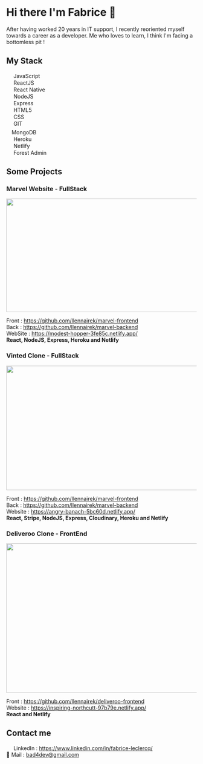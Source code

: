 # Hi there I'm Fabrice 👋

After having worked 20 years in IT support, I recently reoriented myself towards a career as a developer.
Me who loves to learn, I think I'm facing a bottomless pit !

## My Stack


<img src="https://user-images.githubusercontent.com/78684032/122961185-719a1800-d384-11eb-906a-3854e856537b.png" width="15" height="15">   JavaScript  
<img src="https://user-images.githubusercontent.com/78684032/122961496-bcb42b00-d384-11eb-9ed9-d28ebe488d52.png" width="15" height="15">   ReactJS  
<img src="https://user-images.githubusercontent.com/78684032/122961496-bcb42b00-d384-11eb-9ed9-d28ebe488d52.png" width="15" height="15">   React Native  
<img src="https://user-images.githubusercontent.com/78684032/122961755-fdac3f80-d384-11eb-9ab8-90f6862bedb8.png" width="15" height="15">   NodeJS  
<img src="https://user-images.githubusercontent.com/78684032/122961805-0bfa5b80-d385-11eb-9d91-902a3c1c4c35.png" width="15" height="15">   Express  
<img src="https://user-images.githubusercontent.com/78684032/122961852-19174a80-d385-11eb-8e49-67b7afe7e605.png" width="15" height="15">   HTML5  
<img src="https://user-images.githubusercontent.com/78684032/122962917-24b74100-d386-11eb-8936-c97fde244ee8.jpg" width="15" height="15">   CSS   
<img src="https://user-images.githubusercontent.com/78684032/122961951-351aec00-d385-11eb-9e76-5a10ac757b86.png" width="15" height="15">   GIT  
<img src="https://user-images.githubusercontent.com/78684032/122961978-3f3cea80-d385-11eb-843c-91cb4da109e4.png" width="10" height="20">   MongoDB   
<img src="https://user-images.githubusercontent.com/78684032/122962030-4bc14300-d385-11eb-9e93-85680a25a6d6.png" width="15" height="15">   Heroku  
<img src="https://user-images.githubusercontent.com/78684032/122963272-6811af80-d386-11eb-894b-0b32fff324bf.png" width="15" height="15">   Netlify  
<img src="https://user-images.githubusercontent.com/78684032/122962178-714e4c80-d385-11eb-9023-6c286bc86290.png" width="15" height="15">   Forest Admin


## Some Projects

### **Marvel Website - FullStack** 

<img src="https://user-images.githubusercontent.com/78684032/122957675-72ca4580-d382-11eb-808f-bf088733c7b7.JPG" width="612" height="300">

Front :      https://github.com/llennairek/marvel-frontend  
Back :       https://github.com/llennairek/marvel-backend  
WebSite :    https://modest-hopper-3fe85c.netlify.app/  
**React, NodeJS, Express, Heroku and Netlify**  

### **Vinted Clone - FullStack**  

<img src="https://user-images.githubusercontent.com/78684032/122960630-df920f80-d383-11eb-85b5-2e4d47a3eee1.JPG" width="612" height="329">

Front :      https://github.com/llennairek/marvel-frontend  
Back :       https://github.com/llennairek/marvel-backend  
Website :    https://angry-banach-5bc60d.netlify.app/  
**React, Stripe, NodeJS, Express, Cloudinary, Heroku and Netlify**  

### **Deliveroo Clone - FrontEnd**  

<img src="https://user-images.githubusercontent.com/78684032/122963637-c2ab0b80-d386-11eb-9087-da134e8aa9b7.JPG" width="612" height="395">

Front :      https://github.com/llennairek/deliveroo-frontend  
Website :    https://inspiring-northcutt-97b79e.netlify.app/  
**React and Netlify**  

## Contact me

<img src="https://user-images.githubusercontent.com/78684032/122964599-b7a4ab00-d387-11eb-8061-6f31d8b72b3a.png" width="15" height="15">  LinkedIn : https://www.linkedin.com/in/fabrice-leclercq/   
📧  Mail : bad4dev@gmail.com

<!--
**llennairek/llennairek** is a ✨ _special_ ✨ repository because its `README.md` (this file) appears on your GitHub profile.


Here are some ideas to get you started:

- 🔭 I’m currently working on ...
- 🌱 I’m currently learning ...
- 👯 I’m looking to collaborate on ...
- 🤔 I’m looking for help with ...
- 💬 Ask me about ...
- 📫 How to reach me: ...
- 😄 Pronouns: ...
- ⚡ Fun fact: ...
-->
